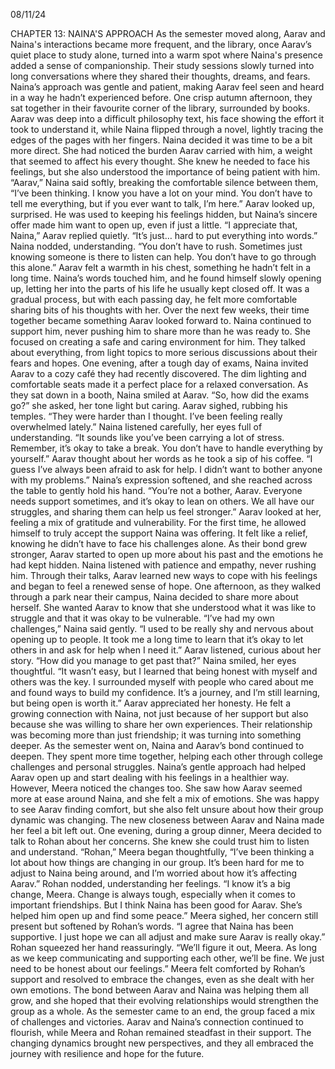 08/11/24

CHAPTER 13: NAINA'S APPROACH
As the semester moved along, Aarav and Naina's interactions became more frequent, and the library, once Aarav’s quiet place to study alone, turned into a warm spot where Naina's presence added a sense of companionship. Their study sessions slowly turned into long conversations where they shared their thoughts, dreams, and fears. Naina’s approach was gentle and patient, making Aarav feel seen and heard in a way he hadn’t experienced before.
One crisp autumn afternoon, they sat together in their favourite corner of the library, surrounded by books. Aarav was deep into a difficult philosophy text, his face showing the effort it took to understand it, while Naina flipped through a novel, lightly tracing the edges of the pages with her fingers.
Naina decided it was time to be a bit more direct. She had noticed the burden Aarav carried with him, a weight that seemed to affect his every thought. She knew he needed to face his feelings, but she also understood the importance of being patient with him.
“Aarav,” Naina said softly, breaking the comfortable silence between them, “I’ve been thinking. I know you have a lot on your mind. You don’t have to tell me everything, but if you ever want to talk, I’m here.”
Aarav looked up, surprised. He was used to keeping his feelings hidden, but Naina’s sincere offer made him want to open up, even if just a little.
“I appreciate that, Naina,” Aarav replied quietly. “It’s just… hard to put everything into words.”
Naina nodded, understanding. “You don’t have to rush. Sometimes just knowing someone is there to listen can help. You don’t have to go through this alone.”
Aarav felt a warmth in his chest, something he hadn’t felt in a long time. Naina’s words touched him, and he found himself slowly opening up, letting her into the parts of his life he usually kept closed off. It was a gradual process, but with each passing day, he felt more comfortable sharing bits of his thoughts with her.
Over the next few weeks, their time together became something Aarav looked forward to. Naina continued to support him, never pushing him to share more than he was ready to. She focused on creating a safe and caring environment for him. They talked about everything, from light topics to more serious discussions about their fears and hopes.
One evening, after a tough day of exams, Naina invited Aarav to a cozy café they had recently discovered. The dim lighting and comfortable seats made it a perfect place for a relaxed conversation. As they sat down in a booth, Naina smiled at Aarav.
“So, how did the exams go?” she asked, her tone light but caring.
Aarav sighed, rubbing his temples. “They were harder than I thought. I’ve been feeling really overwhelmed lately.”
Naina listened carefully, her eyes full of understanding. “It sounds like you’ve been carrying a lot of stress. Remember, it’s okay to take a break. You don’t have to handle everything by yourself.”
Aarav thought about her words as he took a sip of his coffee. “I guess I’ve always been afraid to ask for help. I didn’t want to bother anyone with my problems.”
Naina’s expression softened, and she reached across the table to gently hold his hand. “You’re not a bother, Aarav. Everyone needs support sometimes, and it’s okay to lean on others. We all have our struggles, and sharing them can help us feel stronger.”
Aarav looked at her, feeling a mix of gratitude and vulnerability. For the first time, he allowed himself to truly accept the support Naina was offering. It felt like a relief, knowing he didn’t have to face his challenges alone.
As their bond grew stronger, Aarav started to open up more about his past and the emotions he had kept hidden. Naina listened with patience and empathy, never rushing him. Through their talks, Aarav learned new ways to cope with his feelings and began to feel a renewed sense of hope.
One afternoon, as they walked through a park near their campus, Naina decided to share more about herself. She wanted Aarav to know that she understood what it was like to struggle and that it was okay to be vulnerable.
“I’ve had my own challenges,” Naina said gently. “I used to be really shy and nervous about opening up to people. It took me a long time to learn that it’s okay to let others in and ask for help when I need it.”
Aarav listened, curious about her story. “How did you manage to get past that?”
Naina smiled, her eyes thoughtful. “It wasn’t easy, but I learned that being honest with myself and others was the key. I surrounded myself with people who cared about me and found ways to build my confidence. It’s a journey, and I’m still learning, but being open is worth it.”
Aarav appreciated her honesty. He felt a growing connection with Naina, not just because of her support but also because she was willing to share her own experiences. Their relationship was becoming more than just friendship; it was turning into something deeper.
As the semester went on, Naina and Aarav’s bond continued to deepen. They spent more time together, helping each other through college challenges and personal struggles. Naina’s gentle approach had helped Aarav open up and start dealing with his feelings in a healthier way.
However, Meera noticed the changes too. She saw how Aarav seemed more at ease around Naina, and she felt a mix of emotions. She was happy to see Aarav finding comfort, but she also felt unsure about how their group dynamic was changing. The new closeness between Aarav and Naina made her feel a bit left out.
One evening, during a group dinner, Meera decided to talk to Rohan about her concerns. She knew she could trust him to listen and understand.
“Rohan,” Meera began thoughtfully, “I’ve been thinking a lot about how things are changing in our group. It’s been hard for me to adjust to Naina being around, and I’m worried about how it’s affecting Aarav.”
Rohan nodded, understanding her feelings. “I know it’s a big change, Meera. Change is always tough, especially when it comes to important friendships. But I think Naina has been good for Aarav. She’s helped him open up and find some peace.”
Meera sighed, her concern still present but softened by Rohan’s words. “I agree that Naina has been supportive. I just hope we can all adjust and make sure Aarav is really okay.”
Rohan squeezed her hand reassuringly. “We’ll figure it out, Meera. As long as we keep communicating and supporting each other, we’ll be fine. We just need to be honest about our feelings.”
Meera felt comforted by Rohan’s support and resolved to embrace the changes, even as she dealt with her own emotions. The bond between Aarav and Naina was helping them all grow, and she hoped that their evolving relationships would strengthen the group as a whole.
As the semester came to an end, the group faced a mix of challenges and victories. Aarav and Naina’s connection continued to flourish, while Meera and Rohan remained steadfast in their support. The changing dynamics brought new perspectives, and they all embraced the journey with resilience and hope for the future.